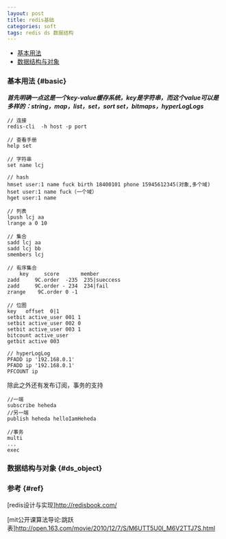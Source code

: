 ```yaml
---
layout: post
title: redis基础
categories: soft
tags: redis ds 数据结构
---
```



* [基本用法](#basic)
* [数据结构与对象](#ds_object)

### 基本用法 {#basic}

***首先明确一点这是一个key-value缓存系统，key是字符串，而这个value可以是多样的：string，map，list，set，sort set，bitmaps，hyperLogLogs***

    // 连接
    redis-cli  -h host -p port

    // 查看手册
    help set

    // 字符串
    set name lcj

    // hash
    hmset user:1 name fuck birth 18400101 phone 15945612345(对象,多个域)
    hset user:1 name fuck（一个域）
    hget user:1 name

    // 列表
    lpush lcj aa
    lrange a 0 10

    // 集合
    sadd lcj aa
    sadd lcj bb
    smembers lcj

    // 有序集合
        key     score       member
    zadd     9C.order  -235  235|sueccess
    zadd     9C.order - 234  234|fail
    zrange    9C.order 0 -1

    // 位图
    key   offset  0|1
    setbit active_user 001 1
    setbit active_user 002 0
    setbit active_user 003 1
    bitcount active_user
    getbit active 003

    // hyperLogLog
    PFADD ip '192.168.0.1'
    PFADD ip '192.168.0.1'
    PFCOUNT ip

除此之外还有发布订阅，事务的支持

    //一端
    subscribe heheda
    //另一端
    publish heheda helloIamHeheda

    //事务
    multi
    ...
    exec

###  数据结构与对象 {#ds_object}


### 参考 {#ref}

[redis设计与实现]<http://redisbook.com/>

[mit公开课算法导论:跳跃表]<http://open.163.com/movie/2010/12/7/S/M6UTT5U0I_M6V2TTJ7S.html>
